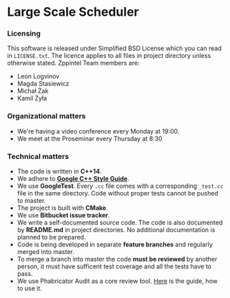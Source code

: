 # Large Scale Scheduler

### Licensing
This software is released under Simplified BSD License which you can read
in `LICENSE.txt`. The licence applies to all files in project directory
unless otherwise stated. Zppintel Team members are:

* Leon Logvinov
* Magda Stasiewicz
* Michał Żak
* Kamil Żyła

### Organizational matters
* We're having a video conference every Monday at 19:00.
* We meet at the Proseminar every Thursday at 8:30

### Technical matters
* The code is written in __C++14__.
* We adhere to [__Google C++ Style Guide__](https://google-styleguide.googlecode.com/svn/trunk/cppguide.html).
* We use __GoogleTest__.
  Every `.cc` file comes with a corresponding `_test.cc` file
  in the same directory.
  Code without proper tests cannot be pushed to master.
* The project is built with __CMake__.
* We use __Bitbucket issue tracker__.
* We write a self-documented source code. The code is also documented
  by __README.md__ in project directories. No additional documentation
  is planned to be prepared.
* Code is being developed in separate __feature branches__ and regularly merged
  into master.
* To merge a branch into master the code __must be reviewed__ by another person,
  it must have sufficent test coverage and all the tests have to pass.
* We use Phabricator Audit as a core review tool.
  [Here](https://secure.phabricator.com/book/phabricator/article/audit/) is the guide, how to use it.
